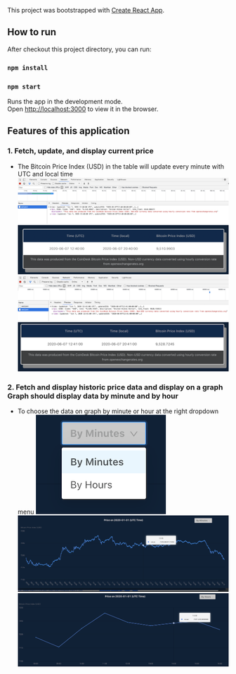 This project was bootstrapped with [Create React App](https://github.com/facebook/create-react-app).

## How to run

After checkout this project directory, you can run:
### `npm install`
### `npm start`

Runs the app in the development mode.<br />
Open [http://localhost:3000](http://localhost:3000) to view it in the browser.

## Features of this application

### 1. Fetch, update, and display current price
- The Bitcoin Price Index (USD) in the table will update every minute with UTC and local time
![image](https://github.com/ckyyyy/price_tracker/blob/master/image/get_current_price1.png)
![image](https://github.com/ckyyyy/price_tracker/blob/master/image/show_current_price1.png)
![image](https://github.com/ckyyyy/price_tracker/blob/master/image/get_current_price2.png)
![image](https://github.com/ckyyyy/price_tracker/blob/master/image/show_current_price2.png)

### 2. Fetch and display historic price data and display on a graph Graph should display data by minute and by hour
- To choose the data on graph by minute or hour at the right dropdown menu
![image](https://github.com/ckyyyy/price_tracker/blob/master/image/dropdown_menu.png)
![image](https://github.com/ckyyyy/price_tracker/blob/master/image/graph_by_minute.png)
![image](https://github.com/ckyyyy/price_tracker/blob/master/image/graph_by_hour.png)